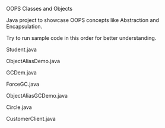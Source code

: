 OOPS Classes and Objects

Java project to showcase OOPS concepts like Abstraction and Encapsulation.

Try to run sample code in this order for better understanding.

Student.java

ObjectAliasDemo.java

GCDem.java

ForceGC.java

ObjectAliasGCDemo.java

Circle.java

CustomerClient.java
